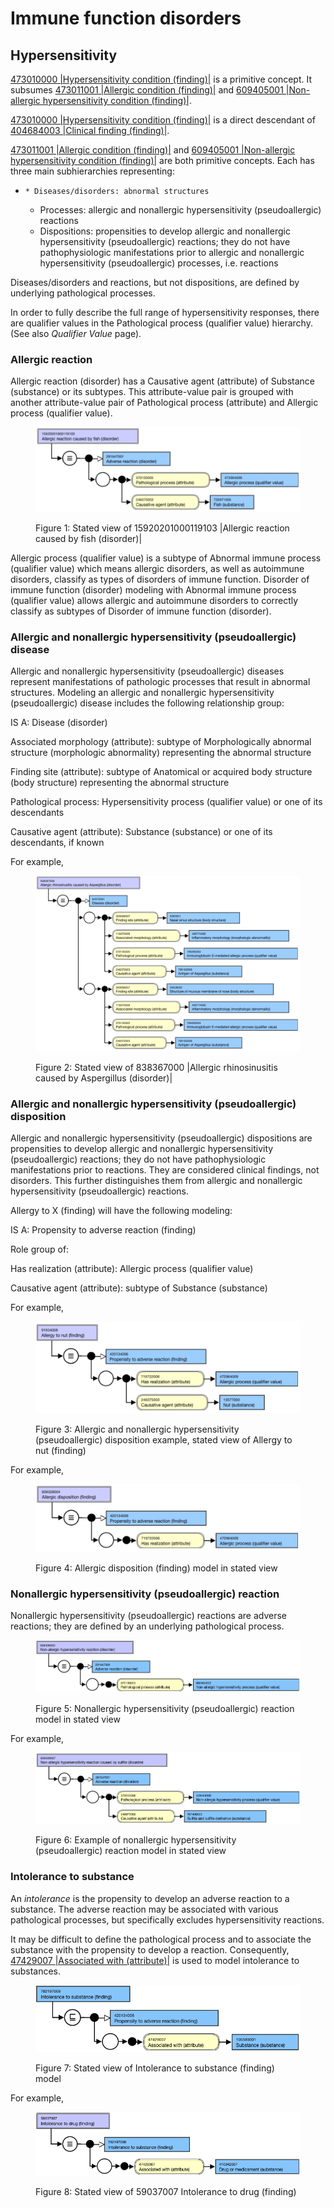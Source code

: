 # Immune function disorders

## Hypersensitivity

[473010000 |Hypersensitivity condition (finding)|](http://snomed.info/id/473010000) is a primitive concept. It subsumes [473011001 |Allergic condition (finding)|](http://snomed.info/id/473011001) and [609405001 |Non-allergic hypersensitivity condition (finding)|](http://snomed.info/id/609405001). 

[473010000 |Hypersensitivity condition (finding)|](http://snomed.info/id/473010000) is a direct descendant of [404684003 |Clinical finding (finding)|](http://snomed.info/id/404684003). 

[473011001 |Allergic condition (finding)|](http://snomed.info/id/473011001) and [609405001 |Non-allergic hypersensitivity condition (finding)|](http://snomed.info/id/609405001) are both primitive concepts. Each has three main subhierarchies representing:

  *     * Diseases/disorders: abnormal structures
    * Processes: allergic and nonallergic hypersensitivity (pseudoallergic) reactions
    * Dispositions: propensities to develop allergic and nonallergic hypersensitivity (pseudoallergic) reactions; they do not have pathophysiologic manifestations prior to allergic and nonallergic hypersensitivity (pseudoallergic) processes, i.e. reactions

Diseases/disorders and reactions, but not dispositions, are defined by underlying pathological processes.

In order to fully describe the full range of hypersensitivity responses, there are qualifier values in the Pathological process (qualifier value) hierarchy. (See also  _Qualifier Value_ page).

  

### Allergic reaction

Allergic reaction (disorder) has a Causative agent (attribute) of Substance (substance) or its subtypes. This attribute-value pair is grouped with another attribute-value pair of Pathological process (attribute) and Allergic process (qualifier value). 

<figure><img src="images/179930897.png" alt="" title=""><figcaption><p>Figure 1: Stated view of 15920201000119103 |Allergic reaction caused by fish (disorder)|</p></figcaption></figure>

Allergic process (qualifier value) is a subtype of Abnormal immune process (qualifier value) which means allergic disorders, as well as autoimmune disorders, classify as types of disorders of immune function. Disorder of immune function (disorder) modeling with Abnormal immune process (qualifier value) allows allergic and autoimmune disorders to correctly classify as subtypes of Disorder of immune function (disorder). 

### Allergic and nonallergic hypersensitivity (pseudoallergic) disease

Allergic and nonallergic hypersensitivity (pseudoallergic) diseases represent manifestations of pathologic processes that result in abnormal structures. Modeling an allergic and nonallergic hypersensitivity (pseudoallergic) disease includes the following relationship group:

IS A: Disease (disorder)

Associated morphology (attribute): subtype of Morphologically abnormal structure (morphologic abnormality) representing the abnormal structure

Finding site (attribute): subtype of Anatomical or acquired body structure (body structure) representing the abnormal structure

Pathological process: Hypersensitivity process (qualifier value) or one of its descendants

Causative agent (attribute): Substance (substance) or one of its descendants, if known

For example, 

<figure><img src="images/179930898.png" alt="" title=""><figcaption><p>Figure 2: Stated view of 838367000 |Allergic rhinosinusitis caused by Aspergillus (disorder)|</p></figcaption></figure>

  

### Allergic and nonallergic hypersensitivity (pseudoallergic) disposition

Allergic and nonallergic hypersensitivity (pseudoallergic) dispositions are propensities to develop allergic and nonallergic hypersensitivity (pseudoallergic) reactions; they do not have pathophysiologic manifestations prior to reactions. They are considered clinical findings, not disorders. This further distinguishes them from allergic and nonallergic hypersensitivity (pseudoallergic) reactions.

Allergy to X (finding) will have the following modeling:

IS A: Propensity to adverse reaction (finding)

Role group of:

Has realization (attribute): Allergic process (qualifier value)

Causative agent (attribute): subtype of Substance (substance)

For example,

<figure><img src="images/179930896.png" alt="" title=""><figcaption><p>Figure 3: Allergic and nonallergic hypersensitivity (pseudoallergic) disposition example, stated view of Allergy to nut (finding)</p></figcaption></figure>

For example, 

<figure><img src="images/179930895.png" alt="" title=""><figcaption><p>Figure 4: Allergic disposition (finding) model in stated view</p></figcaption></figure>

  

### Nonallergic hypersensitivity (pseudoallergic) reaction

Nonallergic hypersensitivity (pseudoallergic) reactions are adverse reactions; they are defined by an underlying pathological process.

<figure><img src="images/179930889.png" alt="" title=""><figcaption><p>Figure 5: Nonallergic hypersensitivity (pseudoallergic) reaction model in stated view</p></figcaption></figure>

  

For example,

<figure><img src="images/179930890.png" alt="" title=""><figcaption><p>Figure 6: Example of nonallergic hypersensitivity (pseudoallergic) reaction model in stated view</p></figcaption></figure>

  

### Intolerance to substance

An  _intolerance_ is the propensity to develop an adverse reaction to a substance. The adverse reaction may be associated with various pathological processes, but specifically excludes hypersensitivity reactions.

It may be difficult to define the pathological process and to associate the substance with the propensity to develop a reaction. Consequently, [47429007 |Associated with (attribute)|](http://snomed.info/id/47429007) is used to model intolerance to substances.

<figure><img src="images/179930888.png" alt="" title=""><figcaption><p>Figure 7: Stated view of Intolerance to substance (finding) model</p></figcaption></figure>

  

For example, 

<figure><img src="images/179930887.png" alt="" title=""><figcaption><p>Figure 8: Stated view of 59037007 Intolerance to drug (finding)</p></figcaption></figure>

  

  

